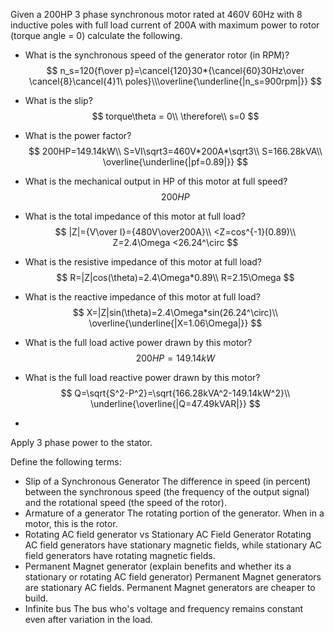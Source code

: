 Given a 200HP 3 phase synchronous motor rated at 460V 60Hz with 8 inductive poles with full load current of 200A with maximum power to rotor (torque angle = 0) calculate the following.

-   What is the synchronous speed of the generator rotor (in RPM)?
    $$
    n_s=120{f\over p}=\cancel{120}30*{\cancel{60}30Hz\over \cancel{8}\cancel{4}1\ poles}\\\overline{\underline{|n_s=900rpm|}}
    $$
    
-   What is the slip?
    $$
    torque\theta = 0\\
    \therefore\\
    s=0
$$
    
-   What is the power factor?
$$
    200HP=149.14kW\\
    S=VI\sqrt3=460V*200A*\sqrt3\\
    S=166.28kVA\\
\overline{\underline{|pf=0.89|}}
    $$
    
-   What is the mechanical output in HP of this motor at full speed?
    $$
    200HP
    $$

-   What is the total impedance of this motor at full load?
    $$
    |Z|={V\over I}={480V\over200A}\\
    <Z=cos^{-1}(0.89)\\
    Z=2.4\Omega <26.24^\circ
    $$

-   What is the resistive impedance of this motor at full load?
    $$
    R=|Z|cos(\theta)=2.4\Omega*0.89\\
    R=2.15\Omega
    $$

-   What is the reactive impedance of this motor at full load?
    $$
    X=|Z|sin(\theta)=2.4\Omega*sin(26.24^\circ)\\
    \overline{\underline{|X=1.06\Omega|}}
    $$

-   What is the full load active power drawn by this motor?
    $$
    200HP=149.14kW
    $$

-   What is the full load reactive power drawn by this motor?
    $$
    Q=\sqrt{S^2-P^2}=\sqrt{166.28kVA^2-149.14kW^2}\\
    \underline{\overline{|Q=47.49kVAR|}}
    $$

-   

Apply 3 phase power to the stator.

Define the following terms:

-   Slip of a Synchronous Generator
    The difference in speed (in percent) between the synchronous speed (the frequency of the output signal) and the rotational speed (the speed of the rotor).
-   Armature of a generator
    The rotating portion of the generator. When in a motor, this is the rotor.
-   Rotating AC field generator vs Stationary AC Field Generator
    Rotating AC field generators have stationary magnetic fields, while stationary AC field generators have rotating magnetic fields.
-   Permanent Magnet generator (explain benefits and whether its a stationary or rotating AC field generator)
    Permanent Magnet generators are stationary AC fields. Permanent Magnet generators are cheaper to build.
-   Infinite bus
    The bus who's voltage and frequency remains constant even after variation in the load. 